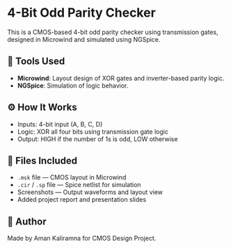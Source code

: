 # 4-Bit Odd Parity Checker

This is a CMOS-based 4-bit odd parity checker using transmission gates, designed in Microwind and simulated using NGSpice.

## 🧰 Tools Used
- **Microwind**: Layout design of XOR gates and inverter-based parity logic.
- **NGSpice**: Simulation of logic behavior.

## ⚙️ How It Works
- Inputs: 4-bit input (A, B, C, D)
- Logic: XOR all four bits using transmission gate logic
- Output: HIGH if the number of 1s is odd, LOW otherwise

## 📁 Files Included
- `.msk` file — CMOS layout in Microwind
- `.cir` / `.sp` file — Spice netlist for simulation
- Screenshots — Output waveforms and layout view
- Added project report and presentation slides


## 📌 Author
Made by Aman Kaliramna for CMOS Design Project.
